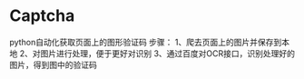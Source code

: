 # Captcha
python自动化获取页面上的图形验证码
步骤：
   1、爬去页面上的图片并保存到本地
   2、对图片进行处理，便于更好对识别
   3、通过百度对OCR接口，识别处理好的图片，得到图中的验证码
